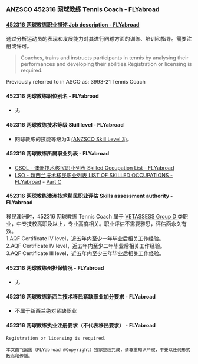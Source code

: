 ### ANZSCO 452316 网球教练 Tennis Coach - FLYabroad ###

#### [452316 网球教练职业描述 Job description - FLYabroad](http://www.flyabroadvisa.com/anzsco/4523.html#452316)

通过分析运动员的表现和发展能力对其进行网球方面的训练、培训和指导。需要注册或许可。

> Coaches, trains and instructs participants in tennis by analysing their performances and developing their abilities.Registration or licensing is required.

Previously referred to in ASCO as:
3993-21 Tennis Coach

#### 452316 网球教练职位别名 - FLYabroad
 
- 无

#### 452316 网球教练技术等级 Skill level - FLYabroad

- 网球教练的技能等级为3 [(ANZSCO Skill Level 3)](http://www.flyabroadvisa.com/anzsco/)。

#### 452316 网球教练所属职业列表 - FLYabroad

- [CSOL - 澳洲技术移民职业列表 Skilled Occupation List - FLYabroad](http://www.flyabroadvisa.com/sol/)
- [LSO - 新西兰技术移民职业列表 LIST OF SKILLED OCCUPATIONS - FLYabroad](http://nz.flyabroadvisa.com/lso/) - [Part C](partc)

#### 452316 网球教练澳洲技术移民职业评估 Skills assessment authority - FLYabroad

移民澳洲时，452316 网球教练 Tennis Coach 属于 [VETASSESS Group D ](http://www.flyabroadvisa.com/ass/vetassess.html)类职业，中专技校高职及以上，专业高度相关。职业评估不需要雅思，评估函永久有效。  
1.AQF Certificate IV level，近五年内至少一年毕业后相关工作经验。   
2.AQF Certificate IV level，近五年内至少二年毕业后相关工作经验。   
3.AQF Certificate III level，近五年内至少三年毕业后相关工作经验。

#### 452316 网球教练州担保情况 - FLYabroad

- 无

#### 452316 网球教练新西兰技术移民紧缺职业加分要求 - FLYabroad

- 不属于新西兰绝对紧缺职业

#### 452316 网球教练执业注册要求（不代表移民要求） - FLYabroad

    Registration or licensing is required.

`本文由飞出国（FLYabroad @Copyright）独家整理完成，请尊重知识产权，不要以任何形式散布和传播。`